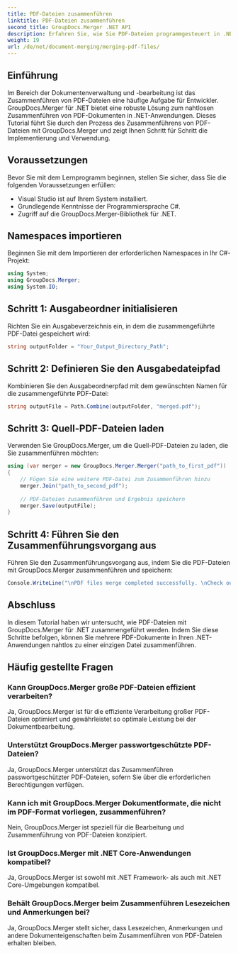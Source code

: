 ```yaml
---
title: PDF-Dateien zusammenführen
linktitle: PDF-Dateien zusammenführen
second_title: GroupDocs.Merger .NET API
description: Erfahren Sie, wie Sie PDF-Dateien programmgesteuert in .NET mit GroupDocs.Merger für eine nahtlose Dokumentenverwaltung zusammenführen.
weight: 19
url: /de/net/document-merging/merging-pdf-files/
---
```

## Einführung
Im Bereich der Dokumentenverwaltung und -bearbeitung ist das Zusammenführen von PDF-Dateien eine häufige Aufgabe für Entwickler. GroupDocs.Merger für .NET bietet eine robuste Lösung zum nahtlosen Zusammenführen von PDF-Dokumenten in .NET-Anwendungen. Dieses Tutorial führt Sie durch den Prozess des Zusammenführens von PDF-Dateien mit GroupDocs.Merger und zeigt Ihnen Schritt für Schritt die Implementierung und Verwendung.
## Voraussetzungen
Bevor Sie mit dem Lernprogramm beginnen, stellen Sie sicher, dass Sie die folgenden Voraussetzungen erfüllen:
- Visual Studio ist auf Ihrem System installiert.
- Grundlegende Kenntnisse der Programmiersprache C#.
- Zugriff auf die GroupDocs.Merger-Bibliothek für .NET.

## Namespaces importieren
Beginnen Sie mit dem Importieren der erforderlichen Namespaces in Ihr C#-Projekt:
```csharp
using System; 
using GroupDocs.Merger;
using System.IO;
```
## Schritt 1: Ausgabeordner initialisieren
Richten Sie ein Ausgabeverzeichnis ein, in dem die zusammengeführte PDF-Datei gespeichert wird:
```csharp
string outputFolder = "Your_Output_Directory_Path";
```
## Schritt 2: Definieren Sie den Ausgabedateipfad
Kombinieren Sie den Ausgabeordnerpfad mit dem gewünschten Namen für die zusammengeführte PDF-Datei:
```csharp
string outputFile = Path.Combine(outputFolder, "merged.pdf");
```
## Schritt 3: Quell-PDF-Dateien laden
Verwenden Sie GroupDocs.Merger, um die Quell-PDF-Dateien zu laden, die Sie zusammenführen möchten:
```csharp
using (var merger = new GroupDocs.Merger.Merger("path_to_first_pdf"))
{
    // Fügen Sie eine weitere PDF-Datei zum Zusammenführen hinzu
    merger.Join("path_to_second_pdf");
    
    // PDF-Dateien zusammenführen und Ergebnis speichern
    merger.Save(outputFile);
}
```
## Schritt 4: Führen Sie den Zusammenführungsvorgang aus
Führen Sie den Zusammenführungsvorgang aus, indem Sie die PDF-Dateien mit GroupDocs.Merger zusammenführen und speichern:
```csharp
Console.WriteLine("\nPDF files merge completed successfully. \nCheck output in {0}", outputFolder);
```

## Abschluss
In diesem Tutorial haben wir untersucht, wie PDF-Dateien mit GroupDocs.Merger für .NET zusammengeführt werden. Indem Sie diese Schritte befolgen, können Sie mehrere PDF-Dokumente in Ihren .NET-Anwendungen nahtlos zu einer einzigen Datei zusammenführen.

## Häufig gestellte Fragen
### Kann GroupDocs.Merger große PDF-Dateien effizient verarbeiten?
Ja, GroupDocs.Merger ist für die effiziente Verarbeitung großer PDF-Dateien optimiert und gewährleistet so optimale Leistung bei der Dokumentbearbeitung.
### Unterstützt GroupDocs.Merger passwortgeschützte PDF-Dateien?
Ja, GroupDocs.Merger unterstützt das Zusammenführen passwortgeschützter PDF-Dateien, sofern Sie über die erforderlichen Berechtigungen verfügen.
### Kann ich mit GroupDocs.Merger Dokumentformate, die nicht im PDF-Format vorliegen, zusammenführen?
Nein, GroupDocs.Merger ist speziell für die Bearbeitung und Zusammenführung von PDF-Dateien konzipiert.
### Ist GroupDocs.Merger mit .NET Core-Anwendungen kompatibel?
Ja, GroupDocs.Merger ist sowohl mit .NET Framework- als auch mit .NET Core-Umgebungen kompatibel.
### Behält GroupDocs.Merger beim Zusammenführen Lesezeichen und Anmerkungen bei?
Ja, GroupDocs.Merger stellt sicher, dass Lesezeichen, Anmerkungen und andere Dokumenteigenschaften beim Zusammenführen von PDF-Dateien erhalten bleiben.